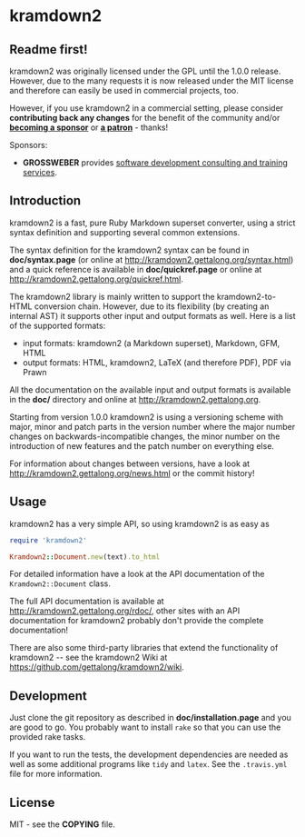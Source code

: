# kramdown2

## Readme first!

kramdown2 was originally licensed under the GPL until the 1.0.0 release. However, due to the many
requests it is now released under the MIT license and therefore can easily be used in commercial
projects, too.

However, if you use kramdown2 in a commercial setting, please consider **contributing back any
changes** for the benefit of the community and/or [**becoming a
sponsor**](https://github.com/sponsors/gettalong/) or [**a
patron**](https://www.patreon.com/gettalong) - thanks!

Sponsors:

* **GROSSWEBER** provides <a href="http://grossweber.com/b/kramdown2" target="_blank">software
  development consulting and training services</a>.


## Introduction

kramdown2 is a fast, pure Ruby Markdown superset converter, using a strict syntax definition and
supporting several common extensions.

The syntax definition for the kramdown2 syntax can be found in **doc/syntax.page** (or online at
<http://kramdown2.gettalong.org/syntax.html>) and a quick reference is available in
**doc/quickref.page** or online at <http://kramdown2.gettalong.org/quickref.html>.

The kramdown2 library is mainly written to support the kramdown2-to-HTML conversion chain. However,
due to its flexibility (by creating an internal AST) it supports other input and output formats as
well. Here is a list of the supported formats:

* input formats: kramdown2 (a Markdown superset), Markdown, GFM, HTML
* output formats: HTML, kramdown2, LaTeX (and therefore PDF), PDF via Prawn

All the documentation on the available input and output formats is available in the **doc/**
directory and online at <http://kramdown2.gettalong.org>.

Starting from version 1.0.0 kramdown2 is using a versioning scheme with major, minor and patch parts
in the version number where the major number changes on backwards-incompatible changes, the minor
number on the introduction of new features and the patch number on everything else.

For information about changes between versions, have a look at
<http://kramdown2.gettalong.org/news.html> or the commit history!


## Usage

kramdown2 has a very simple API, so using kramdown2 is as easy as

```ruby
require 'kramdown2'

Kramdown2::Document.new(text).to_html
```

For detailed information have a look at the API documentation of the `Kramdown2::Document` class.

The full API documentation is available at <http://kramdown2.gettalong.org/rdoc/>, other sites with an
API documentation for kramdown2 probably don't provide the complete documentation!

There are also some third-party libraries that extend the functionality of kramdown2 -- see the
kramdown2 Wiki at <https://github.com/gettalong/kramdown2/wiki>.


## Development

Just clone the git repository as described in **doc/installation.page** and you are good to go. You
probably want to install `rake` so that you can use the provided rake tasks.

If you want to run the tests, the development dependencies are needed as well as some additional
programs like `tidy` and `latex`. See the `.travis.yml` file for more information.


## License

MIT - see the **COPYING** file.
